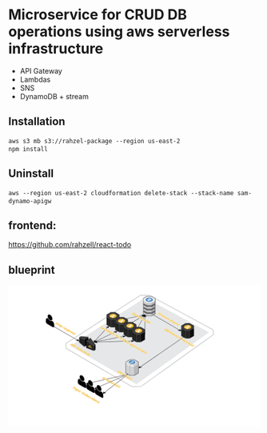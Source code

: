 # Microservice for CRUD DB operations using aws serverless infrastructure
- API Gateway
- Lambdas
- SNS
- DynamoDB + stream

## Installation

```
aws s3 mb s3://rahzel-package --region us-east-2
npm install
```

## Uninstall
```
aws --region us-east-2 cloudformation delete-stack --stack-name sam-dynamo-apigw
```

## frontend:
https://github.com/rahzell/react-todo


## blueprint
![cloudcraft](draft.png)
